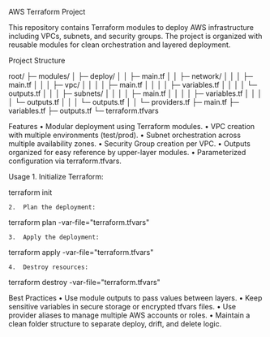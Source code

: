 AWS Terraform Project

This repository contains Terraform modules to deploy AWS infrastructure including VPCs, subnets, and security groups. The project is organized with reusable modules for clean orchestration and layered deployment.

Project Structure

root/
  ├─ modules/
  │   ├─ deploy/
  │   │   ├─ main.tf
  │   │   ├─ network/
  │   │   │   ├─ main.tf
  │   │   │   ├─ vpc/
  │   │   │   │   ├─ main.tf
  │   │   │   │   ├─ variables.tf
  │   │   │   │   └─ outputs.tf
  │   │   │   ├─ subnets/
  │   │   │   │   ├─ main.tf
  │   │   │   │   ├─ variables.tf
  │   │   │   │   └─ outputs.tf
  │   │   │   └─ outputs.tf
  │   │   └─ providers.tf
  ├─ main.tf
  ├─ variables.tf
  ├─ outputs.tf
  └─ terraform.tfvars

Features
	•	Modular deployment using Terraform modules.
	•	VPC creation with multiple environments (test/prod).
	•	Subnet orchestration across multiple availability zones.
	•	Security Group creation per VPC.
	•	Outputs organized for easy reference by upper-layer modules.
	•	Parameterized configuration via terraform.tfvars.

Usage
	1.	Initialize Terraform:

terraform init


	2.	Plan the deployment:

terraform plan -var-file="terraform.tfvars"


	3.	Apply the deployment:

terraform apply -var-file="terraform.tfvars"


	4.	Destroy resources:

terraform destroy -var-file="terraform.tfvars"



Best Practices
	•	Use module outputs to pass values between layers.
	•	Keep sensitive variables in secure storage or encrypted tfvars files.
	•	Use provider aliases to manage multiple AWS accounts or roles.
	•	Maintain a clean folder structure to separate deploy, drift, and delete logic.
